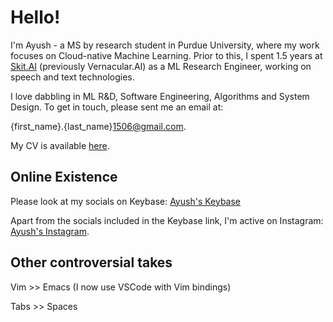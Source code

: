 # Hello!

I'm Ayush - a MS by research student in Purdue University, where my work focuses on Cloud-native Machine Learning. Prior to this, I spent 1.5 years at [Skit.AI](https://skit.ai) (previously Vernacular.AI) as a ML Research Engineer, working on speech and text technologies.

I love dabbling in ML R&D, Software Engineering, Algorithms and System Design. To get in touch, please sent me an email at:

{first_name}.{last_name}1506@gmail.com.

My CV is available [here](https://drive.google.com/file/d/1ZgxIvFbqhA-daNnBXPhN-u8vq7VAzavI/view?usp=sharing).

## Online Existence
Please look at my socials on Keybase: [Ayush's Keybase](https://keybase.io/ayushridhar)

Apart from the socials included in the Keybase link, I'm active on Instagram: [Ayush's Instagram](https://www.instagram.com/ayush.shridhar/).

## Other controversial takes

Vim >> Emacs (I now use VSCode with Vim bindings)

Tabs >> Spaces
